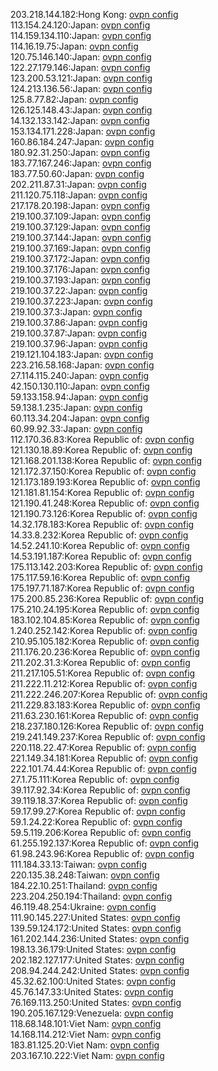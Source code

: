 203.218.144.182:Hong Kong: [ovpn config](vpn/203_218_144_182.ovpn)  
113.154.24.120:Japan: [ovpn config](vpn/113_154_24_120.ovpn)  
114.159.134.110:Japan: [ovpn config](vpn/114_159_134_110.ovpn)  
114.16.19.75:Japan: [ovpn config](vpn/114_16_19_75.ovpn)  
120.75.146.140:Japan: [ovpn config](vpn/120_75_146_140.ovpn)  
122.27.179.146:Japan: [ovpn config](vpn/122_27_179_146.ovpn)  
123.200.53.121:Japan: [ovpn config](vpn/123_200_53_121.ovpn)  
124.213.136.56:Japan: [ovpn config](vpn/124_213_136_56.ovpn)  
125.8.77.82:Japan: [ovpn config](vpn/125_8_77_82.ovpn)  
126.125.148.43:Japan: [ovpn config](vpn/126_125_148_43.ovpn)  
14.132.133.142:Japan: [ovpn config](vpn/14_132_133_142.ovpn)  
153.134.171.228:Japan: [ovpn config](vpn/153_134_171_228.ovpn)  
160.86.184.247:Japan: [ovpn config](vpn/160_86_184_247.ovpn)  
180.92.31.250:Japan: [ovpn config](vpn/180_92_31_250.ovpn)  
183.77.167.246:Japan: [ovpn config](vpn/183_77_167_246.ovpn)  
183.77.50.60:Japan: [ovpn config](vpn/183_77_50_60.ovpn)  
202.211.87.31:Japan: [ovpn config](vpn/202_211_87_31.ovpn)  
211.120.75.118:Japan: [ovpn config](vpn/211_120_75_118.ovpn)  
217.178.20.198:Japan: [ovpn config](vpn/217_178_20_198.ovpn)  
219.100.37.109:Japan: [ovpn config](vpn/219_100_37_109.ovpn)  
219.100.37.129:Japan: [ovpn config](vpn/219_100_37_129.ovpn)  
219.100.37.144:Japan: [ovpn config](vpn/219_100_37_144.ovpn)  
219.100.37.169:Japan: [ovpn config](vpn/219_100_37_169.ovpn)  
219.100.37.172:Japan: [ovpn config](vpn/219_100_37_172.ovpn)  
219.100.37.176:Japan: [ovpn config](vpn/219_100_37_176.ovpn)  
219.100.37.193:Japan: [ovpn config](vpn/219_100_37_193.ovpn)  
219.100.37.22:Japan: [ovpn config](vpn/219_100_37_22.ovpn)  
219.100.37.223:Japan: [ovpn config](vpn/219_100_37_223.ovpn)  
219.100.37.3:Japan: [ovpn config](vpn/219_100_37_3.ovpn)  
219.100.37.86:Japan: [ovpn config](vpn/219_100_37_86.ovpn)  
219.100.37.87:Japan: [ovpn config](vpn/219_100_37_87.ovpn)  
219.100.37.96:Japan: [ovpn config](vpn/219_100_37_96.ovpn)  
219.121.104.183:Japan: [ovpn config](vpn/219_121_104_183.ovpn)  
223.216.58.168:Japan: [ovpn config](vpn/223_216_58_168.ovpn)  
27.114.115.240:Japan: [ovpn config](vpn/27_114_115_240.ovpn)  
42.150.130.110:Japan: [ovpn config](vpn/42_150_130_110.ovpn)  
59.133.158.94:Japan: [ovpn config](vpn/59_133_158_94.ovpn)  
59.138.1.235:Japan: [ovpn config](vpn/59_138_1_235.ovpn)  
60.113.34.204:Japan: [ovpn config](vpn/60_113_34_204.ovpn)  
60.99.92.33:Japan: [ovpn config](vpn/60_99_92_33.ovpn)  
112.170.36.83:Korea Republic of: [ovpn config](vpn/112_170_36_83.ovpn)  
121.130.18.89:Korea Republic of: [ovpn config](vpn/121_130_18_89.ovpn)  
121.168.201.138:Korea Republic of: [ovpn config](vpn/121_168_201_138.ovpn)  
121.172.37.150:Korea Republic of: [ovpn config](vpn/121_172_37_150.ovpn)  
121.173.189.193:Korea Republic of: [ovpn config](vpn/121_173_189_193.ovpn)  
121.181.81.154:Korea Republic of: [ovpn config](vpn/121_181_81_154.ovpn)  
121.190.41.248:Korea Republic of: [ovpn config](vpn/121_190_41_248.ovpn)  
121.190.73.126:Korea Republic of: [ovpn config](vpn/121_190_73_126.ovpn)  
14.32.178.183:Korea Republic of: [ovpn config](vpn/14_32_178_183.ovpn)  
14.33.8.232:Korea Republic of: [ovpn config](vpn/14_33_8_232.ovpn)  
14.52.241.10:Korea Republic of: [ovpn config](vpn/14_52_241_10.ovpn)  
14.53.191.187:Korea Republic of: [ovpn config](vpn/14_53_191_187.ovpn)  
175.113.142.203:Korea Republic of: [ovpn config](vpn/175_113_142_203.ovpn)  
175.117.59.16:Korea Republic of: [ovpn config](vpn/175_117_59_16.ovpn)  
175.197.71.187:Korea Republic of: [ovpn config](vpn/175_197_71_187.ovpn)  
175.200.85.236:Korea Republic of: [ovpn config](vpn/175_200_85_236.ovpn)  
175.210.24.195:Korea Republic of: [ovpn config](vpn/175_210_24_195.ovpn)  
183.102.104.85:Korea Republic of: [ovpn config](vpn/183_102_104_85.ovpn)  
1.240.252.142:Korea Republic of: [ovpn config](vpn/1_240_252_142.ovpn)  
210.95.105.182:Korea Republic of: [ovpn config](vpn/210_95_105_182.ovpn)  
211.176.20.236:Korea Republic of: [ovpn config](vpn/211_176_20_236.ovpn)  
211.202.31.3:Korea Republic of: [ovpn config](vpn/211_202_31_3.ovpn)  
211.217.105.51:Korea Republic of: [ovpn config](vpn/211_217_105_51.ovpn)  
211.222.11.212:Korea Republic of: [ovpn config](vpn/211_222_11_212.ovpn)  
211.222.246.207:Korea Republic of: [ovpn config](vpn/211_222_246_207.ovpn)  
211.229.83.183:Korea Republic of: [ovpn config](vpn/211_229_83_183.ovpn)  
211.63.230.161:Korea Republic of: [ovpn config](vpn/211_63_230_161.ovpn)  
218.237.180.126:Korea Republic of: [ovpn config](vpn/218_237_180_126.ovpn)  
219.241.149.237:Korea Republic of: [ovpn config](vpn/219_241_149_237.ovpn)  
220.118.22.47:Korea Republic of: [ovpn config](vpn/220_118_22_47.ovpn)  
221.149.34.181:Korea Republic of: [ovpn config](vpn/221_149_34_181.ovpn)  
222.101.74.44:Korea Republic of: [ovpn config](vpn/222_101_74_44.ovpn)  
27.1.75.111:Korea Republic of: [ovpn config](vpn/27_1_75_111.ovpn)  
39.117.92.34:Korea Republic of: [ovpn config](vpn/39_117_92_34.ovpn)  
39.119.18.37:Korea Republic of: [ovpn config](vpn/39_119_18_37.ovpn)  
59.17.99.27:Korea Republic of: [ovpn config](vpn/59_17_99_27.ovpn)  
59.1.24.22:Korea Republic of: [ovpn config](vpn/59_1_24_22.ovpn)  
59.5.119.206:Korea Republic of: [ovpn config](vpn/59_5_119_206.ovpn)  
61.255.192.137:Korea Republic of: [ovpn config](vpn/61_255_192_137.ovpn)  
61.98.243.96:Korea Republic of: [ovpn config](vpn/61_98_243_96.ovpn)  
111.184.33.13:Taiwan: [ovpn config](vpn/111_184_33_13.ovpn)  
220.135.38.248:Taiwan: [ovpn config](vpn/220_135_38_248.ovpn)  
184.22.10.251:Thailand: [ovpn config](vpn/184_22_10_251.ovpn)  
223.204.250.194:Thailand: [ovpn config](vpn/223_204_250_194.ovpn)  
46.119.48.254:Ukraine: [ovpn config](vpn/46_119_48_254.ovpn)  
111.90.145.227:United States: [ovpn config](vpn/111_90_145_227.ovpn)  
139.59.124.172:United States: [ovpn config](vpn/139_59_124_172.ovpn)  
161.202.144.236:United States: [ovpn config](vpn/161_202_144_236.ovpn)  
198.13.36.179:United States: [ovpn config](vpn/198_13_36_179.ovpn)  
202.182.127.177:United States: [ovpn config](vpn/202_182_127_177.ovpn)  
208.94.244.242:United States: [ovpn config](vpn/208_94_244_242.ovpn)  
45.32.62.100:United States: [ovpn config](vpn/45_32_62_100.ovpn)  
45.76.147.33:United States: [ovpn config](vpn/45_76_147_33.ovpn)  
76.169.113.250:United States: [ovpn config](vpn/76_169_113_250.ovpn)  
190.205.167.129:Venezuela: [ovpn config](vpn/190_205_167_129.ovpn)  
118.68.148.101:Viet Nam: [ovpn config](vpn/118_68_148_101.ovpn)  
14.168.114.212:Viet Nam: [ovpn config](vpn/14_168_114_212.ovpn)  
183.81.125.20:Viet Nam: [ovpn config](vpn/183_81_125_20.ovpn)  
203.167.10.222:Viet Nam: [ovpn config](vpn/203_167_10_222.ovpn)  
